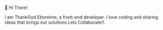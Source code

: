  👋 Hi There!

I am ThankGod Eboreime, a front-end developer. I love coding and sharing ideas that brings out solutions.Lets Collaborate!!.
